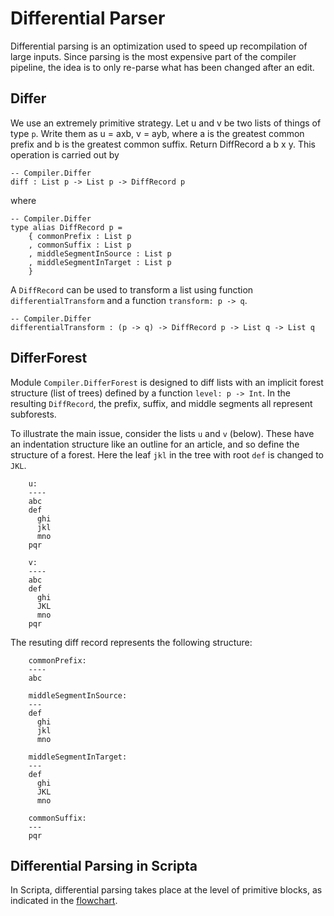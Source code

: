 # Differential Parser

Differential parsing is an optimization used to speed up
recompilation of large inputs.  Since parsing is the most
expensive part of the compiler pipeline, the idea is
to only re-parse what has been changed after an edit.

## Differ

We use an extremely primitive strategy.
Let u and v be two lists of things of type `p`. Write them as
u = axb, v = ayb, where a is the greatest common prefix
and b is the greatest common suffix. 
Return DiffRecord a b x y.  This operation is carried
out by 

```text
-- Compiler.Differ
diff : List p -> List p -> DiffRecord p
```

where

```text
-- Compiler.Differ
type alias DiffRecord p =
    { commonPrefix : List p
    , commonSuffix : List p
    , middleSegmentInSource : List p
    , middleSegmentInTarget : List p
    }
```

A `DiffRecord` can be used to transform a list 
using function `differentialTransform` and 
a function `transform: p -> q`.

```text
-- Compiler.Differ
differentialTransform : (p -> q) -> DiffRecord p -> List q -> List q
```

## DifferForest

Module `Compiler.DifferForest` is designed to diff lists with an 
implicit forest structure (list of trees) defined by a 
function `level: p -> Int`. In the resulting `DiffRecord`,
the prefix, suffix, and middle segments all 
represent subforests.

To illustrate
the main issue, consider the lists `u` and `v` (below). These
have an indentation structure like an outline for
an article, and so define the structure
of a forest. Here the leaf `jkl` in the tree with root `def` is
changed to `JKL`. 

```text
    u:
    ----
    abc
    def
      ghi
      jkl
      mno
    pqr

    v:
    ----
    abc
    def
      ghi
      JKL
      mno
    pqr
```

The resuting diff record represents the following structure:

```text
    commonPrefix:
    ----
    abc
    
    middleSegmentInSource:
    ---
    def
      ghi
      jkl
      mno
      
    middleSegmentInTarget:
    ---
    def
      ghi
      JKL
      mno
         
    commonSuffix:  
    ---
    pqr
```

## Differential Parsing in Scripta

In Scripta, differential parsing takes place
at the level of primitive blocks, as indicated in
the [flowchart](/docs-scripta-compiler/overview#flowchart).